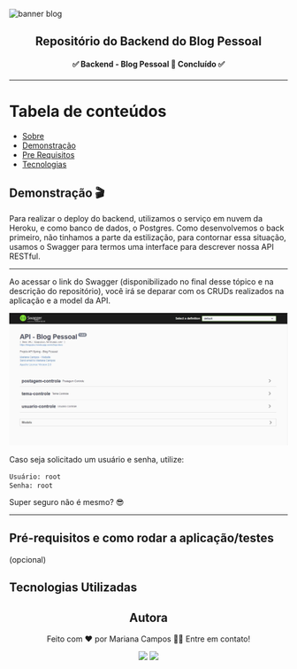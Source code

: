 ![banner blog](https://i.imgur.com/N69z6KK.png)

<h2 align="center">Repositório do Backend do Blog Pessoal</h2>

<h4 align="center"> ✅ Backend - Blog Pessoal 📝 Concluído ✅ </h4>

----

Tabela de conteúdos 
================= 
<!--ts--> 
* [Sobre](#Sobre) 
* [Demonstração](#instalacao) 
* [Pre Requisitos](#pre-requisitos)
* [Tecnologias](#tecnologias) 
<!--te-->

## Demonstração 🎬 
Para realizar o deploy do backend, utilizamos o serviço em nuvem da Heroku, e como banco de dados, o Postgres.
Como desenvolvemos o back primeiro, não tinhamos a parte da estilização, para contornar essa situação, usamos o Swagger para termos uma interface para descrever nossa API RESTful.

----

Ao acessar o link do Swagger (disponibilizado no final desse tópico e na descrição do repositório), você irá se deparar com os CRUDs realizados na aplicação e a model da API.

![imgInicial](assets/telaInicial.JPG)

Caso seja solicitado um usuário e senha, utilize:
```
Usuário: root
Senha: root
```
Super seguro não é mesmo? 😎

---

## Pré-requisitos e como rodar a aplicação/testes
(opcional)

## Tecnologias Utilizadas


<div align="center">
<h2>Autora</h2>
<p>Feito com ❤️ por Mariana Campos 👋🏽 Entre em contato!</p>
<a href="https://www.linkedin.com/in/mariana-campos-br/" target="_blank"><img src="https://img.shields.io/badge/LinkedIn-4FBDC8?style=flat&logo=LinkedIn&logoColor=white&link=https://www.linkedin.com/in/mariana-campos-br/"></a> <a href="mailto:marianacristinadecampos@gmail.com" target="_blank"><img src="https://img.shields.io/badge/Email-E346B9?style=flat&logo=Gmail&logoColor=white&link=mailto:marianacristinadecampos@gmail.com"></a>
</div>

